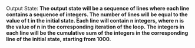 Output State: **The output state will be a sequence of lines where each line contains a sequence of integers. The number of lines will be equal to the value of t in the initial state. Each line will contain n integers, where n is the value of n in the corresponding iteration of the loop. The integers in each line will be the cumulative sum of the integers in the corresponding line of the initial state, starting from 1000.**
